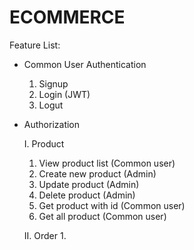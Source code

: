 # ECOMMERCE

Feature List:
- Common User Authentication
  1. Signup
  2. Login (JWT)
  3. Logut 

- Authorization

  I. Product
    1. View product list (Common user)
    2. Create new product (Admin)
    3. Update product (Admin)
    4. Delete product (Admin)
    5. Get product with id (Common user)
    6. Get all product (Common user)
    
  II. Order
    1. 
    
